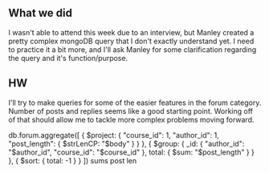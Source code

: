 ## What we did
I wasn't able to attend this week due to an interview, but Manley created a pretty complex mongoDB query that I don't exactly understand yet. I need to practice it a bit more, and I'll ask Manley for some clarification regarding the query and it's function/purpose.

## HW
I'll try to make queries for some of the easier features in the forum category. Number of posts and replies seems like a good starting point. Working off of that should allow me to tackle more complex problems moving forward.

db.forum.aggregate([
    { 
        $project: {
            "course_id": 1,
            "author_id": 1,
            "post_length": {
                $strLenCP: "$body"
            } 
        }
    },
    { 
        $group: { 
            _id: {
                "author_id": "$author_id",
                "course_id": "$course_id"
            }, 
            total: { 
                $sum: "$post_length" 
            } 
        } 
    },
    { 
        $sort: {
            total: -1 
        } 
    }
])
sums post len